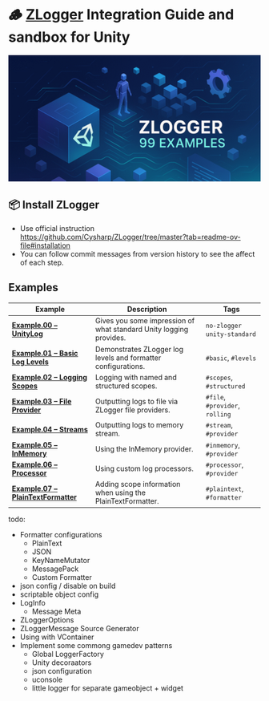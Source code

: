 # 🪵  [ZLogger](https://github.com/Cysharp/ZLogger) Integration Guide and sandbox for Unity
![project logo](doc-assets/repository-open-graph-cover.png)

## 📦 Install ZLogger

- Use official instruction https://github.com/Cysharp/ZLogger/tree/master?tab=readme-ov-file#installation
- You can follow commit messages from version history to see the affect of each step.

## Examples

| Example | Description                                                   | Tags                  |
|---------|---------------------------------------------------------------|-----------------------|
| [**Example.00 – UnityLog**](Assets/Example.00%20-%20UnityLog) | Gives you some impression of what standard Unity logging provides. | `no-zlogger` `unity-standard`    |
| [**Example.01 – Basic Log Levels**](Assets/Example.01%20-%20Basic%20log%20levels) | Demonstrates ZLogger log levels and formatter configurations. | `#basic`, `#levels`    |
| [**Example.02 – Logging Scopes**](Assets/Example.02%20-%20Logging%20scopes) | Logging with named and structured scopes. | `#scopes`, `#structured` |
| [**Example.03 – File Provider**](Assets/Example.03%20-%20File%20provider) | Outputting logs to file via ZLogger file providers. | `#file`, `#provider`, `rolling` |
| [**Example.04 – Streams**](Assets/Example.04%20-%20Streams) | Outputting logs to memory stream. | `#stream`, `#provider` |
| [**Example.05 – InMemory**](Assets/Example.05%20-%20InMemory) | Using the InMemory provider. | `#inmemory`, `#provider` |
| [**Example.06 – Processor**](Assets/Example.06%20-%20Processor) | Using custom log processors. | `#processor`, `#provider` |
| [**Example.07 – PlainTextFormatter**](Assets/Example.07%20-%20PlainTextFormatter) |  Adding scope information when using the PlainTextFormatter. | `#plaintext`, `#formatter` |


todo:
- Formatter configurations  
  - PlainText
  - JSON
  - KeyNameMutator
  - MessagePack
  - Custom Formatter
- json config / disable on build
- scriptable object config
- LogInfo
  - Message Meta
- ZLoggerOptions
- ZLoggerMessage Source Generator
- Using with VContainer
- Implement some commong gamedev patterns
  - Global LoggerFactory
  - Unity decoraators
  - json configuration
  - uconsole
  - little logger for separate gameobject + widget
